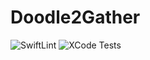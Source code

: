 # Doodle2Gather

![SwiftLint](https://github.com/Doodle2Gather/Doodle2Gather/workflows/SwiftLint/badge.svg)&nbsp;![XCode Tests](https://github.com/Doodle2Gather/Doodle2Gather/workflows/XCode%20Tests/badge.svg)
